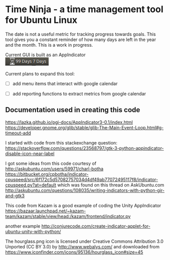 Time Ninja - a time management tool for Ubuntu Linux
=========
The date is not a useful metric for tracking progress towards goals.  This tool gives you a constant reminder of how many days are left in the year and the month. This is a work in progress.  

Current GUI is built as an AppIndicator  
![Screeshot](https://raw.githubusercontent.com/AntoniosHadji/time-ninja/master/timeninja.png)

Current plans to expand this tool:  
 - [ ] add menu items that interact with google calendar  
 - [ ] add reporting functions to extract metrics from google calendar  


Documentation used in creating this code  
----------
https://lazka.github.io/pgi-docs/AppIndicator3-0.1/index.html
https://developer.gnome.org/glib/stable/glib-The-Main-Event-Loop.html#g-timeout-add


I started with code from this stackexchange question:
https://stackoverflow.com/questions/23568797/gtk-3-python-appindicator-disable-icon-near-label

I got some ideas from this code courtesy of http://askubuntu.com/users/59971/charl-botha
https://bitbucket.org/cpbotha/indicator-cpuspeed/src/6f172c5d57082757034d4df49ab77072495117f8/indicator-cpuspeed.py?at=default
which was found on this thread on AskUbuntu.com
http://askubuntu.com/questions/108035/writing-indicators-with-python-gir-and-gtk3

This code from Kazam is a good example of coding the Unity AppIndicator
https://bazaar.launchpad.net/~kazam-team/kazam/stable/view/head:/kazam/frontend/indicator.py

another example
http://conjurecode.com/create-indicator-applet-for-ubuntu-unity-with-python/

The hourglass.png icon is licensed under Creative Commons Attribution 3.0 Unported (CC BY 3.0) by http://www.webalys.com/ and downloaded from https://www.iconfinder.com/icons/95136/hourglass_icon#size=45


